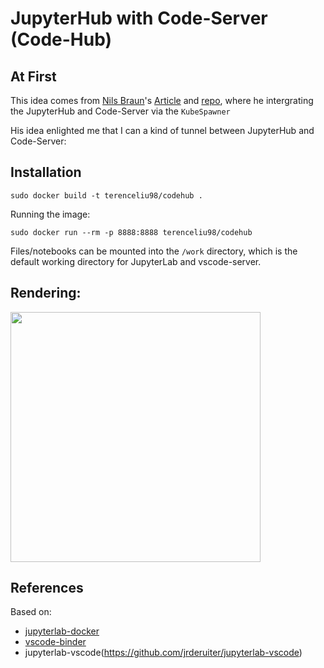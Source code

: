 # JupyterHub with Code-Server (Code-Hub)

## At First

This idea comes from [Nils Braun](https://github.com/nils-braun)'s [Article](https://nils-braun.medium.com/deploying-a-free-multi-user-browser-only-ide-in-just-a-few-minutes-d891f803224b) and [repo](https://github.com/nils-braun/codehub), where he intergrating the JupyterHub and Code-Server via the `KubeSpawner`

His idea enlighted me that I can a kind of tunnel between JupyterHub and Code-Server:

## Installation 

```
sudo docker build -t terenceliu98/codehub .
```

Running the image:

```
sudo docker run --rm -p 8888:8888 terenceliu98/codehub
```

Files/notebooks can be mounted into the `/work` directory, which is the
default working directory for JupyterLab and vscode-server.

## Rendering:

<a href="https://sm.ms/image/1tcj4TDWqEX7aM9" target="_blank"><img src="https://i.loli.net/2021/07/18/1tcj4TDWqEX7aM9.gif" height="400" width="400" /></a>

## References

Based on:

- [jupyterlab-docker](https://github.com/mikebirdgeneau/jupyterlab-docker)
- [vscode-binder](https://github.com/betatim/vscode-binder)
- jupyterlab-vscode(https://github.com/jrderuiter/jupyterlab-vscode)

